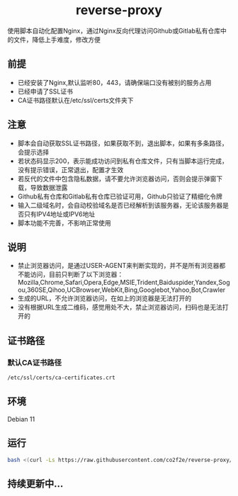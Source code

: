 <h1 align="center">
  reverse-proxy
</h1>
使用脚本自动化配置Nginx，通过Nginx反向代理访问Github或Gitlab私有仓库中的文件，降低上手难度，修改方便

## 前提
* 已经安装了Nginx,默认监听80，443，请确保端口没有被别的服务占用
* 已经申请了SSL证书
* CA证书路径默认在/etc/ssl/certs文件夹下

## 注意
* 脚本会自动获取SSL证书路径，如果获取不到，退出脚本，如果有多条路径，会提示选择
* 若状态码显示200，表示能成功访问到私有仓库文件，只有当脚本运行完成，没有提示错误，正常退出，配置才生效
* 若反代的文件中包含隐私数据，请不要允许浏览器访问，否则会提示弹窗下载，导致数据泄露
* Github私有仓库和Gitlab私有仓库已验证可用，Github只验证了精细化令牌
* 输入二级域名时，会自动校验域名是否已经解析到该服务器，无论该服务器是否只有IPV4地址或IPV6地址
* 脚本功能不完善，不影响正常使用

## 说明
* 禁止浏览器访问，是通过USER-AGENT来判断实现的，并不是所有浏览器都不能访问，目前只判断了以下浏览器： 
  Mozilla,Chrome,Safari,Opera,Edge,MSIE,Trident,Baiduspider,Yandex,Sogou,360SE,Qihoo,UCBrowser,WebKit,Bing,Googlebot,Yahoo,Bot,Crawler
* 生成的URL，不允许浏览器访问，在如上的浏览器是无法打开的
* 没有根据URL生成二维码，感觉用处不大，禁止浏览器访问，扫码也是无法打开的

## 证书路径

### 默认CA证书路径
```bash
/etc/ssl/certs/ca-certificates.crt
```
## 环境
Debian 11

## 运行
```bash
bash <(curl -Ls https://raw.githubusercontent.com/co2f2e/reverse-proxy/main/nginx_auto_config.sh)
```
## 持续更新中...
